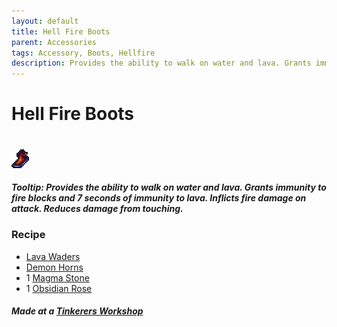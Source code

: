 ```yaml
---
layout: default
title: Hell Fire Boots
parent: Accessories
tags: Accessory, Boots, Hellfire
description: Provides the ability to walk on water and lava. Grants immunity to fire blocks and 7 seconds of immunity to lava. Inflicts fire damage on attack. Reduces damage from touching.
---
```


# Hell Fire Boots
#
![Icon](https://raw.githubusercontent.com/RickLugtigheid/SupernovaMod/main/Items/Accessories/PreHardmode/HellFireBoots.png)

##### Tooltip: *Provides the ability to walk on water and lava. Grants immunity to fire blocks and 7 seconds of immunity to lava. Inflicts fire damage on attack. Reduces damage from touching.*

### Recipe
- [Lava Waders](https://terraria.gamepedia.com/Lava_Waders)
- [Demon Horns](https://ricklugtigheid.github.io/SupernovaMod/docs/items/accessories/demon_horns)
- 1 [Magma Stone](https://terraria.gamepedia.com/Magma_Stone)
- 1 [Obsidian Rose](https://terraria.gamepedia.com/Obsidian_Rose)

##### Made at a [Tinkerers Workshop](https://terraria.fandom.com/wiki/Tinkerer%27s_Workshop)